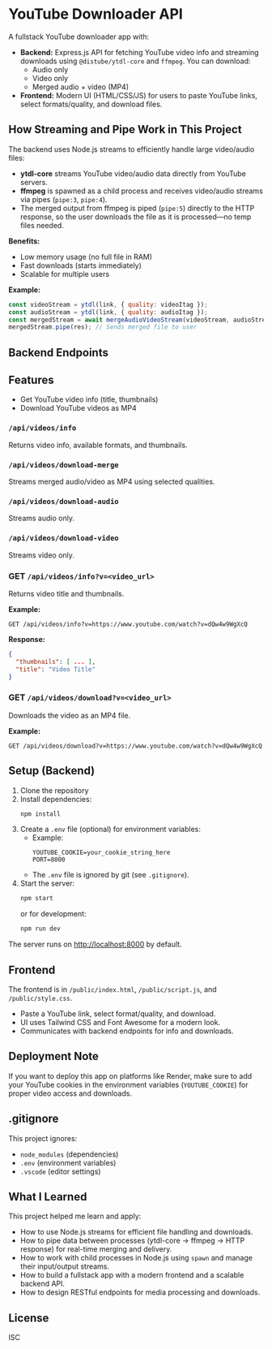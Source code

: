 # YouTube Downloader API

A fullstack YouTube downloader app with:
- **Backend:** Express.js API for fetching YouTube video info and streaming downloads using `@distube/ytdl-core` and `ffmpeg`. You can download:
  - Audio only
  - Video only
  - Merged audio + video (MP4)
- **Frontend:** Modern UI (HTML/CSS/JS) for users to paste YouTube links, select formats/quality, and download files.

## How Streaming and Pipe Work in This Project

The backend uses Node.js streams to efficiently handle large video/audio files:
- **ytdl-core** streams YouTube video/audio data directly from YouTube servers.
- **ffmpeg** is spawned as a child process and receives video/audio streams via pipes (`pipe:3`, `pipe:4`).
- The merged output from ffmpeg is piped (`pipe:5`) directly to the HTTP response, so the user downloads the file as it is processed—no temp files needed.

**Benefits:**
- Low memory usage (no full file in RAM)
- Fast downloads (starts immediately)
- Scalable for multiple users

**Example:**
```js
const videoStream = ytdl(link, { quality: videoItag });
const audioStream = ytdl(link, { quality: audioItag });
const mergedStream = await mergeAudioVideoStream(videoStream, audioStream);
mergedStream.pipe(res); // Sends merged file to user
```

## Backend Endpoints

## Features
- Get YouTube video info (title, thumbnails)
- Download YouTube videos as MP4


### `/api/videos/info`
Returns video info, available formats, and thumbnails.

### `/api/videos/download-merge`
Streams merged audio/video as MP4 using selected qualities.

### `/api/videos/download-audio`
Streams audio only.

### `/api/videos/download-video`
Streams video only.

### GET `/api/videos/info?v=<video_url>`
Returns video title and thumbnails.

**Example:**
```
GET /api/videos/info?v=https://www.youtube.com/watch?v=dQw4w9WgXcQ
```
**Response:**
```json
{
  "thumbnails": [ ... ],
  "title": "Video Title"
}
```

### GET `/api/videos/download?v=<video_url>`
Downloads the video as an MP4 file.

**Example:**
```
GET /api/videos/download?v=https://www.youtube.com/watch?v=dQw4w9WgXcQ
```


## Setup (Backend)


1. Clone the repository
2. Install dependencies:
   ```sh
   npm install
   ```
3. Create a `.env` file (optional) for environment variables:
   - Example:
     ```env
     YOUTUBE_COOKIE=your_cookie_string_here
     PORT=8000
     ```
   - The `.env` file is ignored by git (see `.gitignore`).
4. Start the server:
   ```sh
   npm start
   ```
   or for development:
   ```sh
   npm run dev
   ```

The server runs on [http://localhost:8000](http://localhost:8000) by default.

## Frontend

The frontend is in `/public/index.html`, `/public/script.js`, and `/public/style.css`.

- Paste a YouTube link, select format/quality, and download.
- UI uses Tailwind CSS and Font Awesome for a modern look.
- Communicates with backend endpoints for info and downloads.

## Deployment Note
If you want to deploy this app on platforms like Render, make sure to add your YouTube cookies in the environment variables (`YOUTUBE_COOKIE`) for proper video access and downloads.

## .gitignore
This project ignores:
- `node_modules` (dependencies)
- `.env` (environment variables)
- `.vscode` (editor settings)



## What I Learned

This project helped me learn and apply:
- How to use Node.js streams for efficient file handling and downloads.
- How to pipe data between processes (ytdl-core → ffmpeg → HTTP response) for real-time merging and delivery.
- How to work with child processes in Node.js using `spawn` and manage their input/output streams.
- How to build a fullstack app with a modern frontend and a scalable backend API.
- How to design RESTful endpoints for media processing and downloads.

## License
ISC
